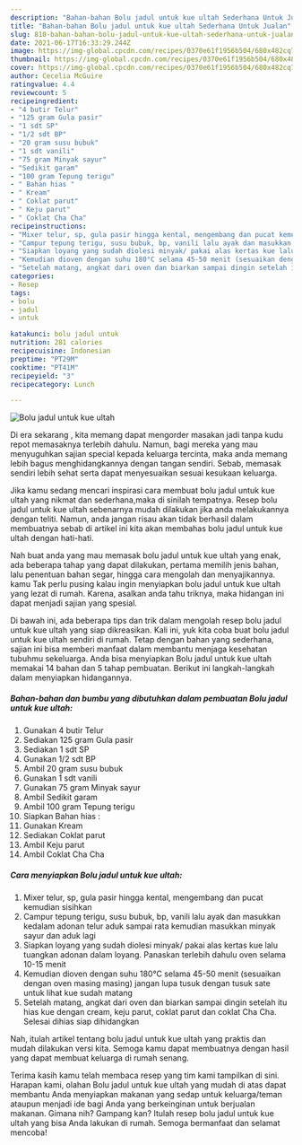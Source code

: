 ```yaml
---
description: "Bahan-bahan Bolu jadul untuk kue ultah Sederhana Untuk Jualan"
title: "Bahan-bahan Bolu jadul untuk kue ultah Sederhana Untuk Jualan"
slug: 810-bahan-bahan-bolu-jadul-untuk-kue-ultah-sederhana-untuk-jualan
date: 2021-06-17T16:33:29.244Z
image: https://img-global.cpcdn.com/recipes/0370e61f1956b504/680x482cq70/bolu-jadul-untuk-kue-ultah-foto-resep-utama.jpg
thumbnail: https://img-global.cpcdn.com/recipes/0370e61f1956b504/680x482cq70/bolu-jadul-untuk-kue-ultah-foto-resep-utama.jpg
cover: https://img-global.cpcdn.com/recipes/0370e61f1956b504/680x482cq70/bolu-jadul-untuk-kue-ultah-foto-resep-utama.jpg
author: Cecelia McGuire
ratingvalue: 4.4
reviewcount: 5
recipeingredient:
- "4 butir Telur"
- "125 gram Gula pasir"
- "1 sdt SP"
- "1/2 sdt BP"
- "20 gram susu bubuk"
- "1 sdt vanili"
- "75 gram Minyak sayur"
- "Sedikit garam"
- "100 gram Tepung terigu"
- " Bahan hias "
- " Kream"
- " Coklat parut"
- " Keju parut"
- " Coklat Cha Cha"
recipeinstructions:
- "Mixer telur, sp, gula pasir hingga kental, mengembang dan pucat kemudian sisihkan"
- "Campur tepung terigu, susu bubuk, bp, vanili lalu ayak dan masukkan kedalam adonan telur aduk sampai rata kemudian masukkan minyak sayur dan aduk lagi"
- "Siapkan loyang yang sudah diolesi minyak/ pakai alas kertas kue lalu tuangkan adonan dalam loyang. Panaskan terlebih dahulu oven selama 10-15 menit"
- "Kemudian dioven dengan suhu 180°C selama 45-50 menit (sesuaikan dengan oven masing masing) jangan lupa tusuk dengan tusuk sate untuk lihat kue sudah matang"
- "Setelah matang, angkat dari oven dan biarkan sampai dingin setelah itu hias kue dengan cream, keju parut, coklat parut dan coklat Cha Cha. Selesai dihias siap dihidangkan"
categories:
- Resep
tags:
- bolu
- jadul
- untuk

katakunci: bolu jadul untuk 
nutrition: 281 calories
recipecuisine: Indonesian
preptime: "PT29M"
cooktime: "PT41M"
recipeyield: "3"
recipecategory: Lunch

---
```



![Bolu jadul untuk kue ultah](https://img-global.cpcdn.com/recipes/0370e61f1956b504/680x482cq70/bolu-jadul-untuk-kue-ultah-foto-resep-utama.jpg)

Di era  sekarang , kita memang dapat mengorder masakan jadi tanpa kudu repot memasaknya terlebih dahulu. Namun, bagi mereka yang mau menyuguhkan sajian special kepada keluarga tercinta, maka anda memang lebih bagus menghidangkannya dengan tangan sendiri. Sebab, memasak sendiri lebih sehat serta dapat menyesuaikan sesuai kesukaan keluarga.

Jika kamu sedang mencari inspirasi cara membuat bolu jadul untuk kue ultah yang nikmat dan sederhana,maka di sinilah tempatnya. Resep bolu jadul untuk kue ultah  sebenarnya mudah dilakukan jika anda melakukannya dengan teliti. Namun, anda jangan risau akan tidak berhasil dalam membuatnya 
sebab di artikel ini kita akan membahas bolu jadul untuk kue ultah dengan hati-hati.  



Nah buat anda yang mau memasak bolu jadul untuk kue ultah yang enak, ada beberapa tahap yang dapat dilakukan, pertama memilih jenis bahan, lalu penentuan bahan segar, hingga cara mengolah dan menyajikannya. kamu Tak perlu pusing kalau ingin menyiapkan bolu jadul untuk kue ultah yang lezat di rumah. Karena, asalkan anda  tahu triknya, maka hidangan ini dapat menjadi sajian yang spesial.

Di bawah ini, ada beberapa tips dan trik dalam mengolah resep bolu jadul untuk kue ultah yang siap dikreasikan. Kali ini, yuk kita coba buat bolu jadul untuk kue ultah sendiri di rumah. Tetap dengan bahan yang sederhana, sajian ini bisa memberi manfaat dalam membantu menjaga kesehatan tubuhmu sekeluarga. Anda bisa menyiapkan Bolu jadul untuk kue ultah memakai 14 bahan dan 5 tahap pembuatan. Berikut ini langkah-langkah dalam menyiapkan hidangannya.

<!--inarticleads1-->

##### Bahan-bahan dan bumbu yang dibutuhkan dalam pembuatan Bolu jadul untuk kue ultah:

1. Gunakan 4 butir Telur
1. Sediakan 125 gram Gula pasir
1. Sediakan 1 sdt SP
1. Gunakan 1/2 sdt BP
1. Ambil 20 gram susu bubuk
1. Gunakan 1 sdt vanili
1. Gunakan 75 gram Minyak sayur
1. Ambil Sedikit garam
1. Ambil 100 gram Tepung terigu
1. Siapkan  Bahan hias :
1. Gunakan  Kream
1. Sediakan  Coklat parut
1. Ambil  Keju parut
1. Ambil  Coklat Cha Cha




<!--inarticleads2-->

##### Cara menyiapkan Bolu jadul untuk kue ultah:

1. Mixer telur, sp, gula pasir hingga kental, mengembang dan pucat kemudian sisihkan
1. Campur tepung terigu, susu bubuk, bp, vanili lalu ayak dan masukkan kedalam adonan telur aduk sampai rata kemudian masukkan minyak sayur dan aduk lagi
1. Siapkan loyang yang sudah diolesi minyak/ pakai alas kertas kue lalu tuangkan adonan dalam loyang. Panaskan terlebih dahulu oven selama 10-15 menit
1. Kemudian dioven dengan suhu 180°C selama 45-50 menit (sesuaikan dengan oven masing masing) jangan lupa tusuk dengan tusuk sate untuk lihat kue sudah matang
1. Setelah matang, angkat dari oven dan biarkan sampai dingin setelah itu hias kue dengan cream, keju parut, coklat parut dan coklat Cha Cha. Selesai dihias siap dihidangkan




Nah, itulah artikel tentang  bolu jadul untuk kue ultah  yang praktis dan mudah dilakukan versi kita. Semoga kamu dapat membuatnya dengan hasil yang dapat membuat keluarga di rumah senang. 

Terima kasih kamu telah membaca resep yang tim kami tampilkan di sini. Harapan kami, olahan  Bolu jadul untuk kue ultah yang mudah di atas dapat membantu Anda menyiapkan makanan yang sedap untuk keluarga/teman ataupun menjadi ide bagi Anda yang berkeinginan untuk berjualan makanan. Gimana nih? Gampang kan? Itulah resep bolu jadul untuk kue ultah yang bisa Anda lakukan di rumah. Semoga bermanfaat dan selamat mencoba!

